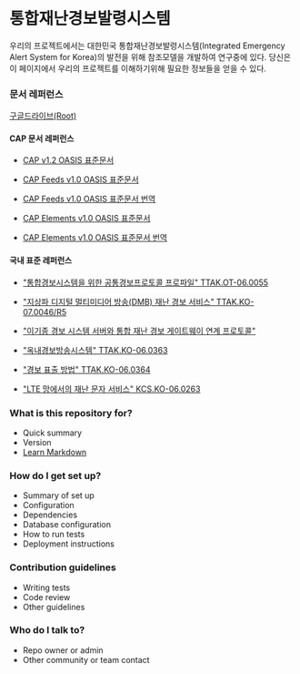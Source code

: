 # 통합재난경보발령시스템 #

우리의 프로젝트에서는 대한민국 통합재난경보발령시스템(Integrated Emergency Alert System for Korea)의 발전을 위해 참조모델을 개발하여 연구중에 있다. 당신은 이 페이지에서 우리의 프로젝트를 이해하기위해 필요한 정보들을 얻을 수 있다.


### 문서 레퍼런스 ###

[구글드라이브(Root)](http://googledrive.com/host/0B0--4gSfRo2fcDl1MmI0Tk5URmc/)

#### CAP 문서 레퍼런스 ####

* [CAP v1.2 OASIS 표준문서](https://drive.google.com/open?id=0B0--4gSfRo2fT2tTUUZqM3h3TVk)
 
* [CAP Feeds v1.0 OASIS 표준문서](https://drive.google.com/open?id=0B0--4gSfRo2fX1R5V0FVOVNsS28)

* [CAP Feeds v1.0 OASIS 표준문서 번역](https://drive.google.com/open?id=0B0--4gSfRo2fY0M4ZmlqLW4tUDQ)

* [CAP Elements v1.0 OASIS 표준문서](https://drive.google.com/open?id=0B0--4gSfRo2fOUI5VTkwcW9YcTg)

* [CAP Elements v1.0 OASIS 표준문서 번역](https://drive.google.com/open?id=0B0--4gSfRo2fM0h6RnMzaXhKa1E)

#### 국내 표준 레퍼런스 ####

* ["통합경보시스템을 위한 공통경보프로토콜 프로파일" TTAK.OT-06.0055](https://drive.google.com/open?id=0B0--4gSfRo2fekdRVEpzTkV6UEE)

* ["지상파 디지털 멀티미디어 방송(DMB) 재난 경보 서비스" TTAK.KO-07.0046/R5](https://drive.google.com/open?id=0B0--4gSfRo2fYllDbDFnTTd0Ykk)

* ["이기종 경보 시스템 서버와 통합 재난 경보 게이트웨이 연계 프로토콜"](https://drive.google.com/open?id=0B0--4gSfRo2fZnh2SFhUdXVJemM)

* ["옥내경보방송시스템" TTAK.KO-06.0363](https://drive.google.com/open?id=0B0--4gSfRo2fMXUxRDFpRFZPVkk)

* ["경보 표출 방법" TTAK.KO-06.0364](https://drive.google.com/open?id=0B0--4gSfRo2fdF9fX1g2NG1sZkU)

* ["LTE 망에서의 재난 문자 서비스" KCS.KO-06.0263](https://drive.google.com/open?id=0B0--4gSfRo2fby0wNUtmMXZzbXc)






### What is this repository for? ###

* Quick summary
* Version
* [Learn Markdown](https://bitbucket.org/tutorials/markdowndemo)

### How do I get set up? ###

* Summary of set up
* Configuration
* Dependencies
* Database configuration
* How to run tests
* Deployment instructions

### Contribution guidelines ###

* Writing tests
* Code review
* Other guidelines

### Who do I talk to? ###

* Repo owner or admin
* Other community or team contact